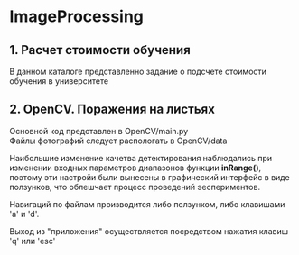 # ImageProcessing

## 1. Расчет стоимости обучения

В данном каталоге представленно задание о подсчете стоимости обучения в университете

## 2. OpenCV. Поражения на листьях

Основной код представлен в OpenCV/main.py</br>
Файлы фотографий следует распологать в OpenCV/data

Наибольшие изменение качетва детектирования наблюдались при изменении входных параметров диапазонов функции **inRange()**, поэтому эти настройи были вынесены в графический интерфейс в виде ползунков, что облешчает процесс проведений эеспериментов. 

Навигаций по файлам производится либо ползунком, либо клавишами 'a' и 'd'.

Выход из "приложения" осуществляется посредством нажатия клавиш 'q' или 'esc'
